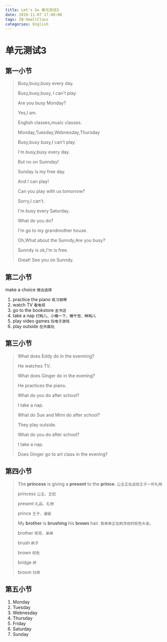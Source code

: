```yaml
---
title: Let's Go 单元测试3
date: 2018-11-07 17:49:00
tags: IB-SmallClass
categories: English
---
```



# 单元测试3

## 第一小节

> Busy,busy,busy every day.
> 
> Busy,busy,busy, I can't play.
> 
> Are you busy Monday?
> 
> Yes,I am.
> 
> English classes,music classes.
> 
> Monday,Tuesday,Webnesday,Thursday
> 
> Busy,busy busy,I can't play.
> 
> I'm busy,busy every day.
> 
> But no on Sunnday!
> 
> Sunday is my free day.
> 
> And I can play!
> 
> Can you play with us tomorrow?
> 
> Sorry,I can't.
> 
> I'm busy every Saturday.
> 
> What do you do?
> 
> I'm go to my grandmother house.
> 
> Oh,What about the Sunndy,Are you busy?
> 
> Sunndy is ok,I'm is free.
> 
> Great! See you on Sunndy.


## 第二小节

make a choice `做出选择`

1. practice the piano `练习钢琴`
2. watch TV `看电视`
3. go to the bookstore `去书店`
4. take a nap `打盹儿、小睡一下、睡午觉、眯盹儿`
5. play video games `玩电子游戏`
6. play outside `在外面玩`


## 第三小节

> What does Eddy do in the evenning? 
> 
> He watches TV.
> 
> What does Ginger do in the evening?
> 
> He practices the piano.
> 
> What do you do after school?
> 
> I take a nap.
> 
> What do Sue and Mimi do after school?
> 
> They play outside.
> 
> What do you do after school?
> 
> I take a nap.
> 
> Does Ginger go to art class in the evening?


## 第四小节

> The **princess** is giving a **present** to the **prince**. `公主正在送给王子一件礼物`
> 
> princess `公主、王妃`
> 
> present `礼品、礼物`
> 
> prince `王子、诸侯`
> 
> My **brother** is **brushing** his **brown** hair. `我弟弟正在刷洗他的棕色头发。` 
> 
> brother `哥哥、弟弟`
> 
> brush `刷子`
> 
> brown `棕色`
> 
> bridge `桥`
> 
> broom `扫帚`

## 第五小节

1. Monday
2. Tuesday
3. Webnesday
4. Thursday
5. Friday
6. Saturday
7. Sunday














